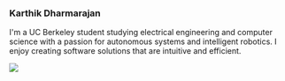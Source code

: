 ### Karthik Dharmarajan

I'm a UC Berkeley student studying electrical engineering and computer science with a passion for autonomous systems and intelligent robotics. I enjoy creating software solutions that are intuitive and efficient.

<img align="center" src="https://github-readme-stats.vercel.app/api?username=KDharmarajanDev&show_icons=true&include_all_commits=true&show_icons=true&count_private=true" />
